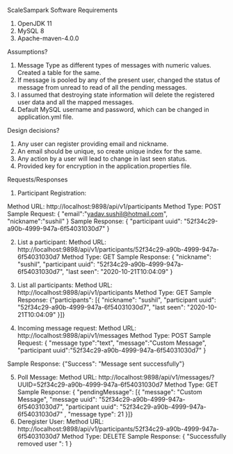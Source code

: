 ScaleSampark
Software Requirements
1.	OpenJDK 11
2.	MySQL 8
3.	Apache-maven-4.0.0


Assumptions?


1.	Message Type as different types of messages with numeric values. Created a table for the same.
2.	If message is pooled by any of the present user, changed the status of message from unread to read of all the pending messages.
3.	I assumed that destroying state information will delete the registered user data and all the mapped messages.
4.	Default MySQL username and password, which can be changed in application.yml file.


Design decisions?
1.	Any user can register providing email and nickname.
2.	An email should be unique, so create unique index for the same.
3.	Any action by a user will lead to change in last seen status.
4.	Provided key for encryption in the application.properties file.

Requests/Responses
1.	Participant Registration: 

Method URL: http://localhost:9898/api/v1/participants
Method Type: POST
Sample Request: 
{
"email":"yadav.sushil@hotmail.com",
"nickname":"sushil"
}
Sample Response: 
     {
      "participant uuid": "52f34c29-a90b-4999-947a-6f54031030d7"
     }


2.	List a participant:
Method URL: http://localhost:9898/api/v1/participants/52f34c29-a90b-4999-947a-6f54031030d7
Method Type: GET
Sample Response: 
{
            "nickname": "sushil",
            "participant uuid": "52f34c29-a90b-4999-947a-6f54031030d7",
            "last seen": "2020-10-21T10:04:09"
}

3.	List all participants:
Method URL: http://localhost:9898/api/v1/participants
Method Type: GET
Sample Response: 
{"participants": [{
            "nickname": "sushil",
            "participant uuid": "52f34c29-a90b-4999-947a-6f54031030d7",
            "last seen": "2020-10-21T10:04:09"
}]}

4.	Incoming message request:
Method URL: http://localhost:9898/api/v1/messages
Method Type: POST
Sample Request: 
{
"message type":"text",
"message":"Custom Message",
"participant uuid":"52f34c29-a90b-4999-947a-6f54031030d7"
}

Sample Response:
{"Success": "Message sent successfully"}

5.	Poll Message:
Method URL: http://localhost:9898/api/v1/messages/?UUID=52f34c29-a90b-4999-947a-6f54031030d7
Method Type: GET
Sample Response:
{
"pendingMessage": [{
            "message": "Custom Message",
 "message uuid": "52f34c29-a90b-4999-947a-6f54031030d7",
 "participant uuid": "52f34c29-a90b-4999-947a-6f54031030d7"
,
            "message type": 21
           }]}
6.	Deregister User:
Method URL: http://localhost:9898/api/v1/participants/52f34c29-a90b-4999-947a-6f54031030d7
Method Type: DELETE
Sample Response:
{
    		"Successfully removed user ": 1
           }
